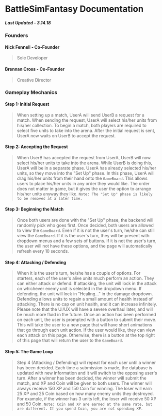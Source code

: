 # BattleSimFantasy Documentation
##### Last Updated - 3.14.18

### Founders

#### Nick Fennell - Co-Founder
> Sole Developer

#### Brennan Cross - Co-Founder
> Creative Director

### Gameplay Mechanics

#### Step 1: Initial Request

> When setting up a match, UserA will send UserB a request for a match. When sending the request, UserA will select his/her units from his/her collection. To begin a match, both players are required to select five units to take into the arena. After the initial request is sent, UserA now waits on UserB to accept the request.

#### Step 2: Accepting the Request

> When UserB has accepted the request from UserA, UserB will now select his/her units to take into the arena. While UserB is doing this, UserA will be in a separate phase. UserA has already selected his/her units, so they move into the "Set Up" phase. In this phase, UserA will drag his/her units from their hand onto the `GameBoard`. This allows users to place his/her units in any order they would like. The order does not matter in game, but it gives the user the option to arrange his/her units anyway they like. `Note: The "Set Up" phase is likely to be removed at a later time.`

#### Step 3: Beginning the Match

> Once both users are done with the "Set Up" phase, the backend will randomly pick who goes first. Once decided, both users are allowed to view the `GameBoard`. Even if it is not the user's turn, he/she can still view the `GameBoard`. If it is the user's turn, they will be present with dropdown menus and a few sets of buttons. If it is not the user's turn, the user will not have these options, and the page will automatically refresh every 10 seconds.

#### Step 4: Attacking / Defending

> When it is the user's turn, he/she has a couple of options. For starters, each of the user's alive units much perform an action. They can either attack or defend. If attacking, the unit will lock in the attack on whichever enemy unit is selected in the dropdown menu. If defending, the unit will lock in "Healing..." in the damage dropdown. Defending allows units to regain a small amount of health instead of attacking. There is no cap on unit health, and it can increase infinitely. Please note that the UI/UX will have a severe overhaul later, and will be much more fluid in the future. Once an action has been performed on each unit, the user is prompted with a button to submit their move. This will take the user to a new page that will have short animations that go through each unit action. If the user would like, they can view each attack on this page. Otherwise, there is a button at the top right of this page that will return the user to the `GameBoard`.

#### Step 5: The Game Loop

> Step 4 (Attacking / Defending) will repeat for each user until a winner has been decided. Each time a submission is made, the database is updated with new information and it will switch to the opposing user's turn. After a winner has been decided, the winner will submit the match, and XP and Coin will be given to both users. The winner will always receive 150 XP and 150 Coin for winning. The loser will earn 25 XP and 25 Coin based on how many enemy units they destroyed. For example, if the winner has 3 units left, the loser will receive 50 XP and 50 Coin. `Note: Coin and XP are earned at the same rate, but are different. If you spend Coin, you are not spending XP.`

